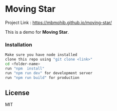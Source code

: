 # Moving Star

Project Link : https://mbmohib.github.io/moving-star/

This is a demo for **Moving Star**. 



### Installation
```sh
Make sure you have node installed
clone this repo using "git clone <link>"
cd <folder-name>
run "npm  install"
run "npm run dev" for development server
run "npm run build" for production
```


License
----

MIT


